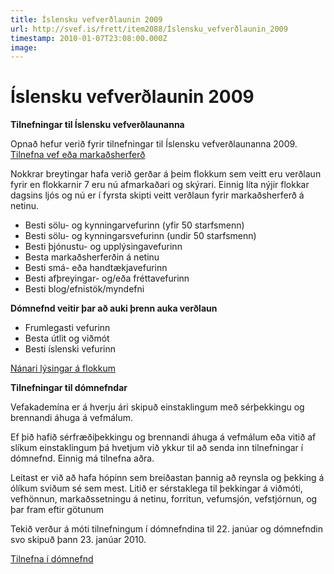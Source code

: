 ```yaml
---
title: Íslensku vefverðlaunin 2009
url: http://svef.is/frett/item2088/Íslensku_vefverðlaunin_2009
timestamp: 2010-01-07T23:08:00.000Z
image: 
---
```


# Íslensku vefverðlaunin 2009

**Tilnefningar til Íslensku vefverðlaunanna**

Opnað hefur verið fyrir tilnefningar til Íslensku vefverðlaunanna 2009.  
[Tilnefna vef eða markaðsherferð](../../../../islensku-vefverdlaunin/tilnefna-vef/)

Nokkrar breytingar hafa verið gerðar á þeim flokkum sem veitt eru verðlaun fyrir en flokkarnir 7 eru nú afmarkaðari og skýrari. Einnig líta nýjir flokkar dagsins ljós og nú er í fyrsta skipti veitt verðlaun fyrir markaðsherferð á netinu.

*   Besti sölu- og kynningarvefurinn (yfir 50 starfsmenn)
*   Besti sölu- og kynningarsvefurinn (undir 50 starfsmenn)
*   Besti þjónustu- og upplýsingavefurinn
*   Besta markaðsherferðin á netinu
*   Besti smá- eða handtækjavefurinn
*   Besti afþreyingar- og/eða fréttavefurinn
*   Besti blog/efnistök/myndefni

**Dómnefnd veitir þar að auki þrenn auka verðlaun**

*   Frumlegasti vefurinn
*   Besta útlit og viðmót
*   Besti íslenski vefurinn

[Nánari lýsingar á flokkum](../../../../islensku-vefverdlaunin/flokkar/)

**Tilnefningar til dómnefndar**

Vefakademína er á hverju ári skipuð einstaklingum með sérþekkingu og brennandi áhuga á vefmálum.

Ef þið hafið sérfræðiþekkingu og brennandi áhuga á vefmálum eða vitið af slíkum einstaklingum þá hvetjum við ykkur til að senda inn tilnefningar í dómnefnd. Einnig má tilnefna aðra.

Leitast er við að hafa hópinn sem breiðastan þannig að reynsla og þekking á ólíkum sviðum sé sem mest. Litið er sérstaklega til þekkingar á viðmóti, vefhönnun, markaðssetningu á netinu, forritun, vefumsjón, vefstjórnun, og þar fram eftir götunum

Tekið verður á móti tilnefningum í dómnefndina til 22\. janúar og dómnefndin svo skipuð þann 23\. janúar 2010.

[Tilnefna í dómnefnd](../../../../islensku-vefverdlaunin/domnefnd/)
